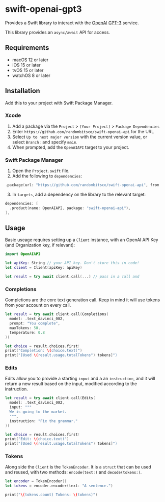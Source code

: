 # swift-openai-gpt3

Provides a Swift library to interact with the [OpenAI](https://openai.com) [GPT-3](https://beta.openai.com/) service.

This library provides an `async/await` API for access.

## Requirements

- macOS 12 or later
- iOS 15 or later
- tvOS 15 or later
- watchOS 8 or later

## Installation

Add this to your project with Swift Package Manager.

### Xcode

1. Add a package via the `Project` > `[Your Project]` > `Package Dependencies`
2. Enter `https://github.com/randombitsco/swift-openai-api` for the URL
3. Select `Up to next major version` with the current version value, or select `Branch:` and specify `main`.
4. When prompted, add the `OpenAIAPI` target to your project.

### Swift Package Manager

1. Open the `Project.swift` file.
2. Add the following to `dependencies`:
  ```swift
  .package(url: "https://github.com/randombitsco/swift-openai-api", from: "0.0.8"),
  ```
3. In `targets`, add a dependency on the library to the relevant target:
  ```swift
  dependencies: [
    .product(name: OpenAIAPI, package: "swift-openai-api"),
  ],
  ```

## Usage

Basic useage requires setting up a `Client` instance, with an OpenAI API Key (and Organization key, if relevant):

```swift
import OpenAIAPI

let apiKey: String // your API key. Don't store this in code!
let client = Client(apiKey: apiKey)

let result = try await client.call(...) // pass in a call and
```

### Completions

Completions are the core text generation call. Keep in mind it will use tokens from your account on every call.

```swift
let result = try await client.call(Completions(
  model: .text_davinci_002,
  prompt: "You complete",
  maxTokens: 50,
  temperature: 0.8
))

let choice = result.choices.first!
print("Completion: \(choice.text)")
print("[Used \(result.usage.totalTokens") tokens]")
```

### Edits

Edits allow you to provide a starting `input` and a an `instruction`, and it will return a new result based on the input, modified according to the instruction.

```swift
let result = try await client.call(Edits(
  model: .text_davinci_002,
  input: """
  We is going to the market.
  """,
  instruction: "Fix the grammar."
))

let choice = result.choices.first!
print("Edit: \(choice.text)")
print("[Used \(result.usage.totalTokens") tokens]")
```

### Tokens

Along side the `Client` is the `TokenEncoder`. It is a `struct` that can be used and reused, with two methods: `encode(text:)` and `decode(tokens:)`.

```swift
let encoder = TokenEncoder()
let tokens = encoder.encoder(text: "A sentence.")

print("\(tokens.count) Tokens: \(tokens)")
```